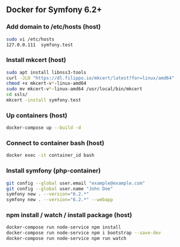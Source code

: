 ## Docker for Symfony 6.2+

### Add domain to /etc/hosts (host)

```bash
sudo vi /etc/hosts
127.0.0.111  symfony.test
```

### Install mkcert (host)

```bash
sudo apt install libnss3-tools
curl -JLO "https://dl.filippo.io/mkcert/latest?for=linux/amd64"
chmod +x mkcert-v*-linux-amd64
sudo mv mkcert-v*-linux-amd64 /usr/local/bin/mkcert
cd ssls/
mkcert -install symfony.test
```

### Up containers (host)

```bash
docker-compose up --build -d
```

### Connect to container bash (host)

```bash
docker exec -it container_id bash
```

### Install symfony (php-container)

```bash
git config --global user.email "example@example.com"
git config --global user.name "John Doe"
symfony new . --version="6.2.*"
symfony new . --version="6.2.*" --webapp
```

### npm install / watch / install package (host)

```bash
docker-compose run node-service npm install
docker-compose run node-service npm i bootstrap --save-dev
docker-compose run node-service npm run watch
```

